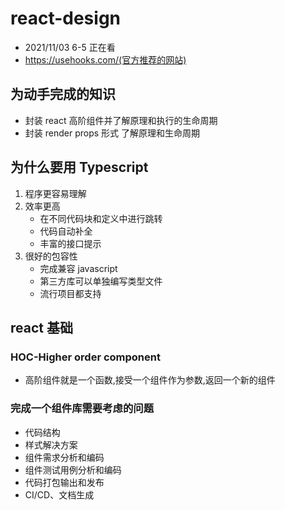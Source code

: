 # react-design

- 2021/11/03 6-5 正在看
- https://usehooks.com/(官方推荐的网站)

## 为动手完成的知识

- 封装 react 高阶组件并了解原理和执行的生命周期
- 封装 render props 形式 了解原理和生命周期

## 为什么要用 Typescript

1. 程序更容易理解
2. 效率更高
   - 在不同代码块和定义中进行跳转
   - 代码自动补全
   - 丰富的接口提示
3. 很好的包容性
   - 完成兼容 javascript
   - 第三方库可以单独编写类型文件
   - 流行项目都支持

## react 基础

### HOC-Higher order component

- 高阶组件就是一个函数,接受一个组件作为参数,返回一个新的组件

### 完成一个组件库需要考虑的问题

- 代码结构
- 样式解决方案
- 组件需求分析和编码
- 组件测试用例分析和编码
- 代码打包输出和发布
- CI/CD、文档生成
